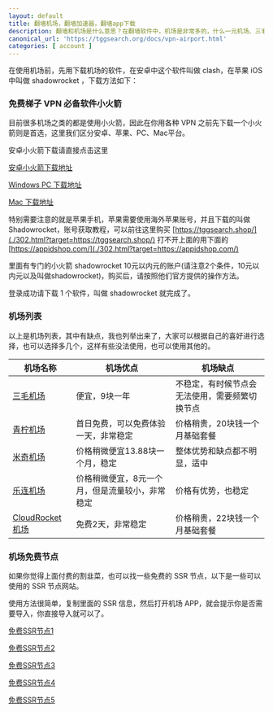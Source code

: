 ```yaml
---
layout: default
title: 翻墙机场，翻墙加速器，翻墙app下载
description: 翻墙和机场是什么意思？在翻墙软件中，机场是非常多的，什么一元机场、三毛机场、各种机场，也有变化了名字的也是机场，那么机场应该如何用，如何下载机场app呢？
canonical_url: 'https://tggsearch.org/docs/vpn-airport.html'
categories: [ account ]
---
```

在使用机场前，先用下载机场的软件，在安卓中这个软件叫做 clash，在苹果 iOS 中叫做 shadowrocket ，下载方法如下：

### 免费梯子 VPN 必备软件小火箭
目前很多机场之类的都是使用小火箭，因此在你用各种 VPN 之前先下载一个小火箭则是首选，这里我们区分安卓、苹果、PC、Mac平台。

安卓小火箭下载请直接点击这里 

[安卓小火箭下载地址](./302.html?target=https://wwux.lanzouw.com/b04jx3ntc)

[Windows PC 下载地址](./302.html?target=https://wwux.lanzouw.com/b04jx3rif)

[Mac 下载地址](./302.html?target=https://wwux.lanzouw.com/b04jx3r1i)

特别需要注意的就是苹果手机，苹果需要使用海外苹果账号，并且下载的叫做 Shadowrocket，账号获取教程，可以前往这里购买 [https://tggsearch.shop/](./302.html?target=https://tggsearch.shop/) 打不开上面的用下面的 [https://appidshop.com/](./302.html?target=https://appidshop.com/)

里面有专门的小火箭 shadowrocket 10元以内元的账户(请注意2个条件，10元以内元以及叫做shadowrocket)，购买后，请按照他们官方提供的操作方法。

登录成功请下载 1 个软件，叫做 shadowrocket 就完成了。

### 机场列表
以上是机场列表，其中有缺点，我也列举出来了，大家可以根据自己的喜好进行选择，也可以选择多几个，这样有些没法使用，也可以使用其他的。

| 机场名称 | 机场优点  | 机场缺点  |
|--------|------------|------------|
|[三毛机场](./302.html?target=https://smjcdh.com/#/register?code=GvzAuYCT)|便宜，9块一年|不稳定，有时候节点会无法使用，需要频繁切换节点|
|[青柠机场](./302.html?target=https://yikeqn.xyz/#/register?code=UzQHEt2g)|首日免费，可以免费体验一天，非常稳定|价格稍贵，20块钱一个月基础套餐|
|[米奇机场](./302.html?target=https://x12.miqijiasu.shop)|价格稍微便宜13.88块一个月，稳定|整体优势和缺点都不明显，适中|
|[乐连机场](./302.html?target=https://lelian.co/#/register?code=cWuDPuxY)|价格稍微便宜，8元一个月，但是流量较小，非常稳定|价格有优势，也稳定|
|[CloudRocket机场](./302.html?target=https://cr123.us/?code=FVwFJgPD)|免费2天，非常稳定|价格稍贵，22块钱一个月基础套餐|

### 机场免费节点
如果你觉得上面付费的割韭菜，也可以找一些免费的 SSR 节点，以下是一些可以使用的 SSR 节点网站。

使用方法很简单，复制里面的 SSR 信息，然后打开机场 APP，就会提示你是否需要导入，你直接导入就可以了。

[免费SSR节点1](./302.html?target=https://lncn.org/)

[免费SSR节点2](./302.html?target=https://github.com/Alvin9999/new-pac/wiki/ss%E5%85%8D%E8%B4%B9%E8%B4%A6%E5%8F%B7)

[免费SSR节点3](./302.html?target=https://freefq.com/free-ssr/)

[免费SSR节点4](./302.html?target=https://v2cross.com/archives/1884)

[免费SSR节点5](./302.html?target=https://ssr.bettershop.club/daily-ssr-node.html)